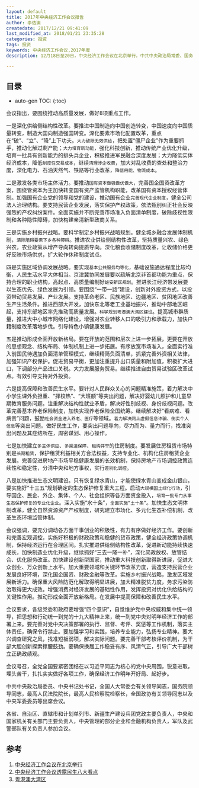 ```yaml
---
layout: default
title: 2017年中央经济工作会议报告
author: 李佶澳
createdate: 2017/12/21 09:41:09
last_modified_at: 2018/01/21 23:35:28
categories: 投资
tags: 投资
keywords: 中央经济工作会议,2017年度
description: 12月18日至20日，中央经济工作会议在北京举行。中共中央政治局常委、国务院总理李克强在会上作重要讲话。

---
```


## 目录
* auto-gen TOC:
{:toc}

会议指出，要围绕推动高质量发展，做好8项重点工作。

一是深化供给侧结构性改革。要推进中国制造向中国创造转变，中国速度向中国质量转变，制造大国向制造强国转变。深化要素市场化配置改革，重点在“破”、“立”、“降”上下功夫。`大力破除无效供给`，把处置“僵尸企业”作为重要抓手，推动化解过剩产能；`大力培育新动能`，强化科技创新，推动传统产业优化升级，培育一批具有创新能力的排头兵企业，积极推进军民融合深度发展；大力降低实体经济成本，降低`制度性交易成本`，继续`清理涉企收费`，加大对乱收费的查处和整治力度，深化电力、石油天然气、铁路等行业改革，`降低用能、物流成本`。

二是激发各类市场主体活力。要推动`国有资本做强做优做大`，完善国企国资改革方案，围绕管资本为主加快转变国有资产监管机构职能，改革国有资本授权经营体制。加强国有企业党的领导和党的建设，推动国有企业`完善现代企业制度`，健全公司法人治理结构。要支持民营企业发展，落实保护产权政策，依法甄别纠正社会反映强烈的产权纠纷案件。全面实施并不断完善市场准入负面清单制度，破除歧视性限制和各种隐性障碍，加快构建亲清新型政商关系。

三是实施乡村振兴战略。要科学制定乡村振兴战略规划。健全城乡融合发展体制机制，`清除阻碍要素下乡各种障碍`。推进农业供给侧结构性改革，坚持质量兴农、绿色兴农，农业政策从增产导向转向提质导向。深化粮食收储制度改革，让收储价格更好反映市场供求，扩大轮作休耕制度试点。

四是实施区域协调发展战略。要实现`基本公共服务均等化`，基础设施通达程度比较均衡，人民生活水平大体相当。京津冀协同发展要以疏解北京非首都功能为重点，保持合理的职业结构，高起点、高质量编制好`雄安新区规划`。推进长江经济带发展要以生态优先、绿色发展为引领。要围绕“一带一路”建设，创新对外投资方式，以投资带动贸易发展、产业发展。支持革命老区、民族地区、边疆地区、贫困地区改善生产生活条件。推进西部大开发，加快东北等老工业基地振兴，推动中部地区崛起，支持东部地区率先推动高质量发展。`科学规划粤港澳大湾区建设`。提高城市群质量，推进大中小城市网络化建设，增强对农业转移人口的吸引力和承载力，加快户籍制度改革落地步伐。引导特色小镇健康发展。

五是推动形成全面开放新格局。要在开放的范围和层次上进一步拓展，更要在开放的思想观念、结构布局、体制机制上进一步拓展。有序放宽市场准入，全面实行准入前国民待遇加负面清单管理模式，继续精简负面清单，抓紧完善外资相关法律，加强知识产权保护。促进贸易平衡，更加注重提升出口质量和附加值，积极扩大进口，下调部分产品进口关税。大力发展服务贸易。继续推进自由贸易试验区改革试点。有效引导支持对外投资。

六是提高保障和改善民生水平。要针对人民群众关心的问题精准施策，着力解决中小学生课外负担重、“择校热”、“大班额”等突出问题，解决好婴幼儿照护和儿童早期教育服务问题。注重解决结构性就业矛盾，解决好性别歧视、身份歧视问题。改革完善基本养老保险制度，加快实现养老保险全国统筹。继续解决好“看病难、看病贵”问题，鼓励`社会资金进入养老、医疗`等领域。`着力解决网上虚假信息诈骗、倒卖个人信息`等突出问题。做好民生工作，要突出问题导向，尽力而为、量力而行，找准突出问题及其症结所在，周密谋划、用心操作。

七是加快建立`多主体供应`、`多渠道保障`、`租购并举`的住房制度。要发展住房租赁市场特别是`长期租赁`，保护租赁利益相关方合法权益，支持专业化、机构化住房租赁企业发展。完善促进房地产市场平稳健康发展的长效机制，保持房地产市场调控政策连续性和稳定性，分清中央和地方事权，实行`差别化调控`。

八是加快推进生态文明建设。只有恢复绿水青山，才能使绿水青山变成金山银山。要实施好“十三五”规划确定的生态保护修复重大工程。启动`大规模国土绿化行动`，引导国企、民企、外企、集体、个人、社会组织等各方面资金投入，`培育一批专门从事生态保护修复的专业化企业`。深入实施“水十条”，`全面实施“土十条”`。加快生态文明体制改革，健全自然资源资产产权制度，研究建立市场化、多元化生态补偿机制，改革生态环境监管体制。

会议强调，要充分调动各方面干事创业的积极性，有力有序做好经济工作。要创新和完善宏观调控，实施好积极的财政政策和稳健的货币政策，健全经济政策协调机制，保持经济运行在合理区间。扎实推进供给侧结构性改革，促进新动能持续快速成长，加快制造业优化升级，继续抓好“三去一降一补”，深化简政放权、放管结合、优化服务改革。加快建设创新型国家，推动重大科技创新取得新进展，促进大众创业、万众创新上水平。加大重要领域和关键环节改革力度，营造支持民营企业发展良好环境，深化国企国资、财政金融等改革。实施乡村振兴战略，激发区域发展新活力。确保重大风险防范化解取得明显进展，加大精准脱贫力度，务求污染防治取得更大成效。增强消费对经济发展的基础性作用，发挥投资对优化供给结构的关键性作用。推动形成全面开放新格局。在发展中提高保障和改善民生水平。

会议要求，各级党委和政府要增强“四个意识”，自觉维护党中央权威和集中统一领导，把思想和行动统一到党的十九大精神上来，统一到党中央对明年经济工作的部署上来。要完善对党中央决策部署的执行、监督、考评、奖惩等工作机制，落实主体责任，确保令行禁止。要加强学习和实践，培养专业能力，弘扬专业精神。要大兴调查研究之风，找准短板弱项，解决实际问题。要完善干部考核评价机制，为干部大胆创新探索撑腰鼓劲。要确保换届工作稳妥有序、风清气正，引导广大干部树立正确政绩观。

会议号召，全党全国要紧密团结在以习近平同志为核心的党中央周围，锐意进取，埋头苦干，扎扎实实做好各项工作，确保经济工作明年开好局、起好步。

中共中央政治局委员、中央书记处书记，全国人大常委会有关领导同志，国务院领导同志，最高人民法院院长，最高人民检察院检察长，全国政协有关领导同志以及中央军委委员等出席会议。

各省、自治区、直辖市和计划单列市、新疆生产建设兵团党政主要负责人，中央和国家机关有关部门主要负责人，中央管理的部分企业和金融机构负责人，军队及武警部队有关负责人参加会议。

## 参考

1. [中央经济工作会议在北京举行][1]
2. [中央经济工作会议透露民生八大看点][2]
3. [粤港澳大湾区][3]

[1]: http://www.gov.cn/xinwen/2017-12/20/content_5248899.htm  "中央经济工作会议在北京举行 " 
[2]: http://www.gov.cn/xinwen/2017-12/20/content_5248938.htm  "中央经济工作会议透露民生八大看点"
[3]: https://baike.baidu.com/item/%E7%B2%A4%E6%B8%AF%E6%BE%B3%E5%A4%A7%E6%B9%BE%E5%8C%BA/19153589?fr=aladdin  "粤港澳大湾区"
